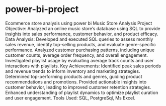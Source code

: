 # power-bi-project
Ecommerce store analysis using power bi
Music Store Analysis Project
Objective: Analyzed an online music store’s database using SQL to provide insights into sales performance, customer behavior, and product efficacy.
Data Analysis:
Developed and executed SQL queries to assess monthly sales revenue, identify top-selling products, and evaluate genre-specific performance.
Analyzed customer purchasing patterns, including unique customer counts, average order frequency, and overall engagement.
Investigated playlist usage by evaluating average track counts and user interactions with playlists.
Key Achievements:
Identified peak sales periods and revenue trends to inform inventory and marketing strategies.
Determined top-performing products and genres, guiding product recommendations and promotions.
Provided actionable insights into customer behavior, leading to improved customer retention strategies.
Enhanced understanding of playlist dynamics to optimize playlist curation and user engagement.
Tools Used: SQL, PostgreSql, Ms Excel.
